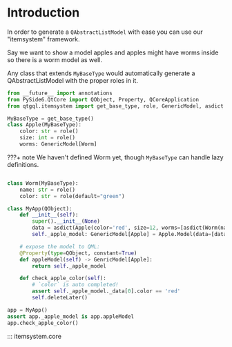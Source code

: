 # Introduction

In order to generate a `QAbstractListModel` with ease
you can use our "itemsystem" framework.

Say we want to show a model apples and apples might have worms
inside so there is a worm model as well.

Any class that extends `MyBaseType` would automatically
generate a QAbstractListModel with the proper roles in it.

```python
from __future__ import annotations
from PySide6.QtCore import QObject, Property, QCoreApplication
from qtgql.itemsystem import get_base_type, role, GenericModel, asdict

MyBaseType = get_base_type()
class Apple(MyBaseType):
    color: str = role()
    size: int = role()
    worms: GenericModel[Worm]
```

???+ note
    We haven't defined Worm yet, though `MyBaseType` can handle lazy
    definitions.


```python

class Worm(MyBaseType):
    name: str = role()
    color: str = role(default="green")

class MyApp(QObject):
    def __init__(self):
        super().__init__(None)
        data = asdict(Apple(color='red', size=12, worms=[asdict(Worm(name='steve')) for _ in range(5)]))
        self._apple_model: GenericModel[Apple] = Apple.Model(data=[data])

    # expose the model to QML:
    @Property(type=QObject, constant=True)
    def appleModel(self) -> GenricModel[Apple]:
        return self._apple_model

    def check_apple_color(self):
        # `color` is auto completed!
        assert self._apple_model._data[0].color == 'red'
        self.deleteLater()

app = MyApp()
assert app._apple_model is app.appleModel
app.check_apple_color()
```


::: itemsystem.core
